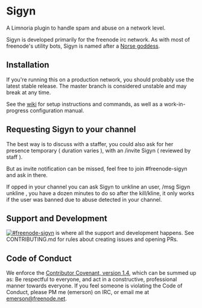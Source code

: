 # Sigyn

A Limnoria plugin to handle spam and abuse on a network level.

Sigyn is developed primarily for the freenode irc network. As with most of
freenode's utility bots, Sigyn is named after a
[Norse goddess](https://en.wikipedia.org/wiki/Sigyn).

## Installation

If you're running this on a production network, you should probably use the
latest stable release. The master branch is considered unstable and may break at
any time.

See the [wiki](https://github.com/freenode/Sigyn/wiki) for setup instructions
and commands, as well as a work-in-progress configuration manual.

## Requesting Sigyn to your channel

The best way is to discuss with a staffer, you could also ask for her presence temporary ( duration varies ), with an /invite Sigyn ( reviewed by staff ).

But as invite notification can be missed, feel free to join #freenode-sigyn and ask in there.

If opped in your channel you can ask Sigyn to unkline an user, /msg Sigyn unkline <nick>, you have a dozen minutes to do so after the kill/kline, it only works if the user was banned due to abuse detected in your channel.

## Support and Development

[![#freenode-sigyn](https://kiwiirc.com/buttons/chat.freenode.net/freenode-sigyn.png)](https://kiwiirc.com/client/chat.freenode.net/#freenode-sigyn)
is where all the support and development happens. See CONTRIBUTING.md for rules
about creating issues and opening PRs.

## Code of Conduct

We enforce the
[Contributor Covenant, version 1.4](https://www.contributor-covenant.org/version/1/4/code-of-conduct.html),
which can be summed up as: Be respectful to everyone, and act in a constructive,
professional manner towards everyone. If you feel someone is violating the Code
of Conduct, please PM me (emerson) on IRC, or email me at emerson@freenode.net.
